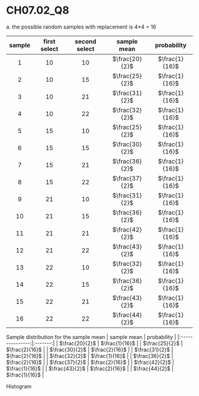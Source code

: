 # CH07.02_Q8 #
a. the possible random samples with replacement is 4*4 = 16

| sample |first select | second select | sample mean       | probability |
|:------:|:-----------:|:-------------:|:-----------------:|:-------------:|
| 1      | 10          |  10           | $\frac{20}{2}$ | $\frac{1}{16}$ |
| 2      | 10          |  15           | $\frac{25}{2}$ | $\frac{1}{16}$ |
| 3      | 10          |  21           | $\frac{31}{2}$ | $\frac{1}{16}$ |
| 4      | 10          |  22           | $\frac{32}{2}$ | $\frac{1}{16}$ |
| 5      | 15          |  10           | $\frac{25}{2}$ | $\frac{1}{16}$ |
| 6      | 15          |  15           | $\frac{30}{2}$ | $\frac{1}{16}$ |
| 7      | 15          |  21           | $\frac{36}{2}$ | $\frac{1}{16}$ |
| 8      | 15          |  22           | $\frac{37}{2}$ | $\frac{1}{16}$ |
| 9      | 21          |  10           | $\frac{31}{2}$ | $\frac{1}{16}$ |
| 10     | 21          |  15           | $\frac{36}{2}$ | $\frac{1}{16}$ |
| 11     | 21          |  21           | $\frac{42}{2}$ | $\frac{1}{16}$ |
| 12     | 21          |  22           | $\frac{43}{2}$ | $\frac{1}{16}$ |
| 13     | 22          |  10           | $\frac{32}{2}$ | $\frac{1}{16}$ |
| 14     | 22          |  15           | $\frac{36}{2}$ | $\frac{1}{16}$ |
| 15     | 22          |  21           | $\frac{43}{2}$ | $\frac{1}{16}$ |
| 16     | 22          |  22           | $\frac{44}{2}$ | $\frac{1}{16}$ |


Sample distribution for the sample mean
| sample mean | probability |
|:---------------:|:-------:|
| $\frac{20}{2}$ | $\frac{1}{16}$ |
| $\frac{25}{2}$ | $\frac{2}{16}$ |
| $\frac{30}{2}$ | $\frac{2}{16}$ |
| $\frac{31}{2}$ | $\frac{2}{16}$ |
| $\frac{32}{2}$ | $\frac{1}{16}$ |
| $\frac{36}{2}$ | $\frac{2}{16}$ |
| $\frac{37}{2}$ | $\frac{2}{16}$ |
| $\frac{42}{2}$ | $\frac{1}{16}$ |
| $\frac{43}{2}$ | $\frac{2}{16}$ |
| $\frac{44}{2}$ | $\frac{1}{16}$ |

Histogram

